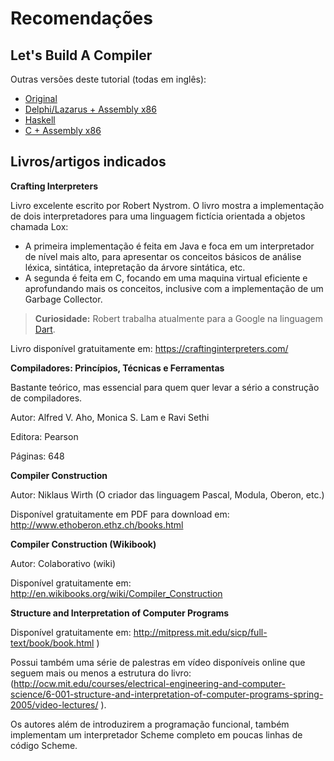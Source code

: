# Recomendações

## Let's Build A Compiler

Outras versões deste tutorial (todas em inglês):

- [Original](https://compilers.iecc.com/crenshaw/)
- [Delphi/Lazarus + Assembly x86](http://www.pp4s.co.uk/main/tu-trans-comp-jc-intro.html)
- [Haskell](https://g-ford.github.io/cradle/)
- [C + Assembly x86](https://github.com/lotabout/Let-s-build-a-compiler)

## Livros/artigos indicados

**Crafting Interpreters**

Livro excelente escrito por Robert Nystrom. O livro mostra a implementação de dois interpretadores para uma linguagem fictícia orientada a objetos chamada Lox:

- A primeira implementação é feita em Java e foca em um interpretador de nível mais alto, para apresentar os conceitos básicos de análise léxica, sintática, intepretação da árvore sintática, etc.
- A segunda é feita em C, focando em uma maquina virtual eficiente e aprofundando mais os conceitos, inclusive com a implementação de um Garbage Collector.

>**Curiosidade:** Robert trabalha atualmente para a Google na linguagem [Dart](http://dart.dev/).

Livro disponível gratuitamente em: https://craftinginterpreters.com/

**Compiladores: Princípios, Técnicas e Ferramentas** 

Bastante teórico, mas essencial para quem quer levar a sério a construção de compiladores.

Autor: Alfred V. Aho, Monica S. Lam e Ravi Sethi

Editora: Pearson

Páginas: 648

**Compiler Construction**

Autor: Niklaus Wirth (O criador das linguagem Pascal, Modula, Oberon, etc.)

Disponível gratuitamente em PDF para download em: http://www.ethoberon.ethz.ch/books.html 

 
**Compiler Construction (Wikibook)**

Autor: Colaborativo (wiki)

Disponível gratuitamente em: http://en.wikibooks.org/wiki/Compiler_Construction

 
**Structure and Interpretation of Computer Programs**

Disponível gratuitamente em: http://mitpress.mit.edu/sicp/full-text/book/book.html )

Possui também uma série de palestras em vídeo disponíveis online que seguem mais ou menos a estrutura do livro: (http://ocw.mit.edu/courses/electrical-engineering-and-computer-science/6-001-structure-and-interpretation-of-computer-programs-spring-2005/video-lectures/ ).

Os autores além de introduzirem a programação funcional, também implementam um interpretador Scheme completo em poucas linhas de código Scheme.
